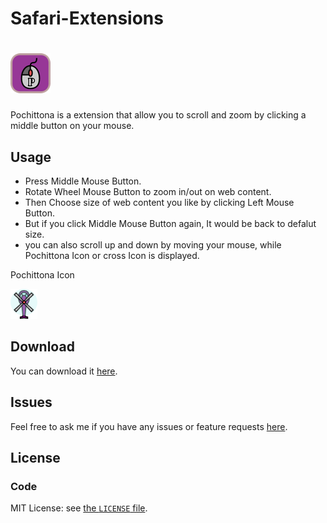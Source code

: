 Safari-Extensions
=================

# ![Pochittona logo](https://raw.githubusercontent.com/kwrsin/Pochittona/master/Pochittona.safariextension/Icon.png)

Pochittona is a extension that allow you to scroll and zoom by clicking a middle button on your mouse.

Usage
------

* Press Middle Mouse Button.
* Rotate Wheel Mouse Button to zoom in/out on web content.
* Then Choose size of web content you like by clicking Left Mouse Button.
* But if you click Middle Mouse Button again, It would be back to defalut size.
* you can also scroll up and down by moving your mouse, while Pochittona Icon or cross Icon is displayed.

Pochittona Icon

![Pochittona Icon](https://raw.githubusercontent.com/kwrsin/Pochittona/master/Pochittona.safariextension/Images/icon_mouse.png)


Download
------

You can download it [here](http://www.geocities.jp/kwrsin/Safari_Extensions/Pochittona.safariextz).


Issues
------

Feel free to ask me if you have any issues or feature requests [here](https://github.com/kwrsin/Pochittona/issues).


License
------
### Code

MIT License: see [the `LICENSE` file](https://github.com/kwrsin/Pochittona/blob/master/LICENSE).
